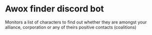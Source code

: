 # Awox finder discord bot

Monitors a list of characters to find out whether they are amongst your alliance, corporation or any of theirs positive contacts (coalitions)
